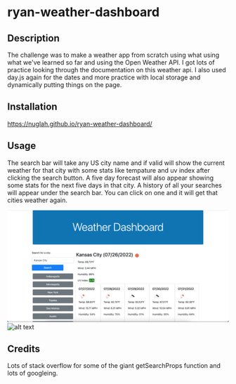 # ryan-weather-dashboard

## Description

The challenge was to make a weather app from scratch using what using what we've learned so far and using the Open Weather API. I got lots of practice looking through the documentation on this weather api. I also used day.js again for the dates and more practice with local storage and dynamically putting things on the page.

## Installation

https://nuglah.github.io/ryan-weather-dashboard/

## Usage

The search bar will take any US city name and if valid will show the current weather for that city with some stats like tempature and uv index after clicking the search button. A five day forecast will also appear showing some stats for the next five days in that city. A history of all your searches will appear under the search bar. You can click on one and it will get that cities weather again.

![alt text](assets/images/screen1.png)
![alt text](assets/images/screen2.png)

## Credits

Lots of stack overflow for some of the giant getSearchProps function and lots of googleing.
